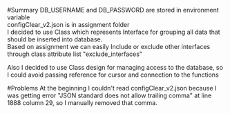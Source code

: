  #Summary 
DB_USERNAME and DB_PASSWORD are stored in environment variable\
configClear_v2.json is in assignment folder\
I decided to use Class which represents Interface for grouping all data that should be inserted into database.\
Based on assignment we can easily Include or exclude other interfaces through class attribute list "exclude_interfaces"

Also I decided to use Class design for managing access to the database, so I could avoid passing reference for cursor and connection to the functions

 #Problems
At the beginning I couldn't read configClear_v2.json because I was getting error "JSON standard does not allow trailing comma" at line 1888 column 29, 
so I manually removed that comma.